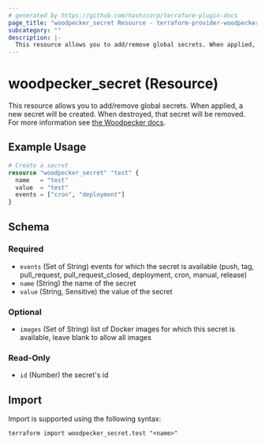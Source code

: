 ```yaml
---
# generated by https://github.com/hashicorp/terraform-plugin-docs
page_title: "woodpecker_secret Resource - terraform-provider-woodpecker"
subcategory: ""
description: |-
  This resource allows you to add/remove global secrets. When applied, a new secret will be created. When destroyed, that secret will be removed. For more information see the Woodpecker docs https://woodpecker-ci.org/docs/usage/secrets.
---
```


# woodpecker_secret (Resource)

This resource allows you to add/remove global secrets. When applied, a new secret will be created. When destroyed, that secret will be removed. For more information see [the Woodpecker docs](https://woodpecker-ci.org/docs/usage/secrets).

## Example Usage

```terraform
# Create a secret
resource "woodpecker_secret" "test" {
  name   = "test"
  value  = "test"
  events = ["cron", "deployment"]
}
```

<!-- schema generated by tfplugindocs -->
## Schema

### Required

- `events` (Set of String) events for which the secret is available (push, tag, pull_request, pull_request_closed, deployment, cron, manual, release)
- `name` (String) the name of the secret
- `value` (String, Sensitive) the value of the secret

### Optional

- `images` (Set of String) list of Docker images for which this secret is available, leave blank to allow all images

### Read-Only

- `id` (Number) the secret's id

## Import

Import is supported using the following syntax:

```shell
terraform import woodpecker_secret.test "<name>"
```
